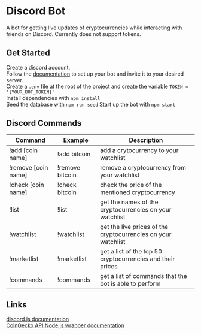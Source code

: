 # Discord Bot

A bot for getting live updates of cryptocurrencies while interacting with friends on Discord. Currently does not support tokens.

## Get Started

Create a discord account.  
Follow the [documentation](https://discordjs.guide/preparations/setting-up-a-bot-application.html#creating-your-bot) to set up your bot and invite it to your desired server.  
Create a ``` .env ``` file at the root of the project and create the variable ``` TOKEN = '[YOUR_BOT_TOKEN]' ```  
Install dependencies with ``` npm install ```  
Seed the database with ``` npm run seed ```
Start up the bot with ``` npm start ```

## Discord Commands

Command | Example | Description
------- | ------- | -----------
!add \[coin name\] | !add bitcoin | add a crytocurrency to your watchlist
!remove \[coin name\] | !remove bitcoin | remove a cryptocurrency from your watchlist
!check \[coin name\] | !check bitcoin | check the price of the mentioned cryptocurrency
!list | !list | get the names of the cryptocurrencies on your watchlist
!watchlist | !watchlist | get the live prices of the cryptocurrencies on your watchlist
!marketlist | !marketlist | get a list of the top 50 cryptocurrencies and their prices
!commands | !commands | get a list of commands that the bot is able to perform

## Links

[discord.js documentation](https://discordjs.guide/#before-you-begin)  
[CoinGecko API Node.js wrapper documentation](https://github.com/miscavage/CoinGecko-API)